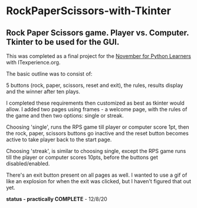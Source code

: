 # RockPaperScissors-with-Tkinter
## Rock Paper Scissors game. Player vs. Computer. Tkinter to be used for the GUI. 

This was completed as a final project for the [November for Python Learners](https://sites.google.com/view/itexperience-python-class/home) with ITexperience.org.

The basic outline was to consist of:

5 buttons (rock, paper, scissors, reset and exit), the rules, results display and the winner after ten plays.

I completed these requirements then customized as best as tkinter would allow. I added two pages using frames - a welcome page, with the rules of the game and then two options: single or streak.

Choosing 'single', runs the RPS game till player or computer score 1pt, then the rock, paper, scissors buttons go inactive and the reset button becomes active to take player back to the start page. 

Choosing 'streak', is similar to choosing single, except the RPS game runs till the player or computer scores 10pts, before the buttons get disabled/enabled.

There's an exit button present on all pages as well. I wanted to use a gif of like an explosion for when the exit was clicked, but I haven't figured that out yet.

**status - practically COMPLETE** - 12/8/20